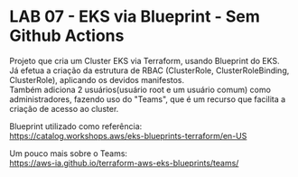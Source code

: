 

# LAB 07 - EKS via Blueprint - Sem Github Actions

Projeto que cria um Cluster EKS via Terraform, usando Blueprint do EKS.<br/>
Já efetua a criação da estrutura de RBAC (ClusterRole, ClusterRoleBinding, ClusterRole), aplicando os devidos manifestos.<br/>
Também adiciona 2 usuários(usuário root e um usuário comum) como administradores, fazendo uso do "Teams", que é um recurso que facilita a criação de acesso ao cluster.<br/>

Blueprint utilizado como referência:<br/>
<https://catalog.workshops.aws/eks-blueprints-terraform/en-US><br/>

Um pouco mais sobre o Teams:<br/>
<https://aws-ia.github.io/terraform-aws-eks-blueprints/teams/><br/>